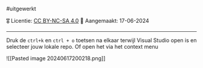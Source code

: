 #uitgewerkt

🎖️ Licentie: [CC BY-NC-SA 4.0](https://creativecommons.org/licenses/by-nc-sa/4.0/)
📅 Aangemaakt: 17-06-2024

---
Druk de `ctrl+k` en `ctrl + o`  toetsen na elkaar terwijl Visual Studio open is en selecteer jouw lokale repo. Of open het via het context menu

![[Pasted image 20240617200218.png]]



